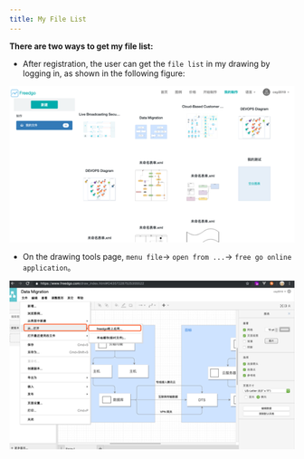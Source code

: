 ```yaml
---
title: My File List
---
```

**There are two ways to get my file list:**
+ After registration, the user can get the `file list` in my drawing by logging in, as shown in the following figure:

![Online Diagram Drawing](/public/themes/freedgo/myfile.png "my drawing page")

+ On the drawing tools page, `menu file`-> `open from ...`-> `free go online application`。

![Online Diagram Drawing](/public/themes/freedgo/myfileList.png "my file list")
